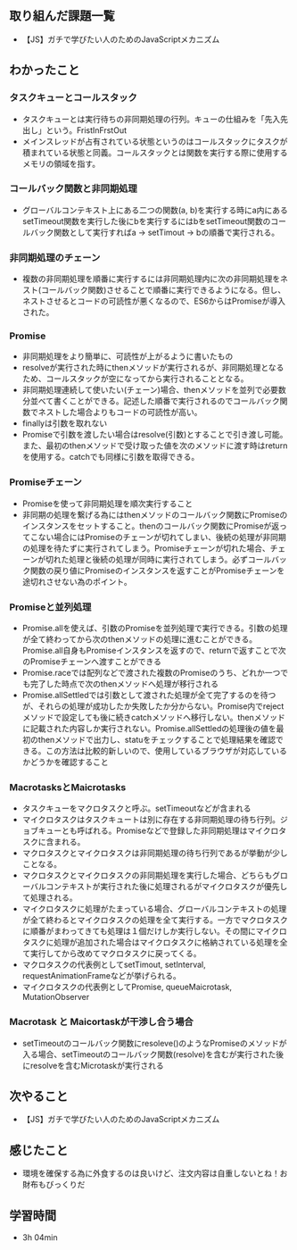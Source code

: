 ## 取り組んだ課題一覧
- 【JS】ガチで学びたい人のためのJavaScriptメカニズム
## わかったこと
### タスクキューとコールスタック
- タスクキューとは実行待ちの非同期処理の行列。キューの仕組みを「先入先出し」という。FristInFrstOut
- メインスレッドが占有されている状態というのはコールスタックにタスクが積まれている状態と同義。コールスタックとは関数を実行する際に使用するメモリの領域を指す。
### コールバック関数と非同期処理
- グローバルコンテキスト上にある二つの関数(a, b)を実行する時にa内にあるsetTimeout関数を実行した後にbを実行するにはbをsetTimeout関数のコールバック関数として実行すればa → setTimout → bの順番で実行される。
### 非同期処理のチェーン
- 複数の非同期処理を順番に実行するには非同期処理内に次の非同期処理をネスト(コールバック関数)させることで順番に実行できるようになる。但し、ネストさせるとコードの可読性が悪くなるので、ES6からはPromiseが導入された。
### Promise
- 非同期処理をより簡単に、可読性が上がるように書いたもの
- resolveが実行された時にthenメソッドが実行されるが、非同期処理となるため、コールスタックが空になってから実行されることとなる。
- 非同期処理連続して使いたい(チェーン)場合、thenメソッドを並列で必要数分並べて書くことができる。記述した順番で実行されるのでコールバック関数でネストした場合よりもコードの可読性が高い。
- finallyは引数を取れない
- Promiseで引数を渡したい場合はresolve(引数)とすることで引き渡し可能。また、最初のthenメソッドで受け取った値を次のメソッドに渡す時はreturnを使用する。catchでも同様に引数を取得できる。
### Promiseチェーン
- Promiseを使って非同期処理を順次実行すること
- 非同期の処理を繋げる為にはthenメソッドのコールバック関数にPromiseのインスタンスをセットすること。thenのコールバック関数にPromiseが返ってこない場合にはPromiseのチェーンが切れてしまい、後続の処理が非同期の処理を待たずに実行されてしまう。Promiseチェーンが切れた場合、チェーンが切れた処理と後続の処理が同時に実行されてしまう。必ずコールバック関数の戻り値にPromiseのインスタンスを返すことがPromiseチェーンを途切れさせない為のポイント。
### Promiseと並列処理
- Promise.allを使えば、引数のPromiseを並列処理で実行できる。引数の処理が全て終わってから次のthenメソッドの処理に進むことができる。Promise.all自身もPromiseインスタンスを返すので、returnで返すことで次のPromiseチェーンへ渡すことができる
- Promise.raceでは配列などで渡された複数のPromiseのうち、どれか一つでも完了した時点で次のthenメソッドへ処理が移行される
- Promise.allSettledでは引数として渡された処理が全て完了するのを待つが、それらの処理が成功したか失敗したか分からない。Promise内でrejectメソッドで設定しても後に続きcatchメソッドへ移行しない。thenメソッドに記載された内容しか実行されない。Promise.allSettledの処理後の値を最初のthenメソッドで出力し、statuをチェックすることで処理結果を確認できる。この方法は比較的新しいので、使用しているブラウザが対応しているかどうかを確認すること
### MacrotasksとMaicrotasks
- タスクキューをマクロタスクと呼ぶ。setTimeoutなどが含まれる
- マイクロタスクはタスクキュートは別に存在する非同期処理の待ち行列。ジョブキューとも呼ばれる。Promiseなどで登録した非同期処理はマイクロタスクに含まれる。
- マクロタスクとマイクロタスクは非同期処理の待ち行列であるが挙動が少しことなる。
- マクロタスクとマイクロタスクの非同期処理を実行した場合、どちらもグローバルコンテキストが実行された後に処理されるがマイクロタスクが優先して処理される。
- マイクロタスクに処理がたまっている場合、グローバルコンテキストの処理が全て終わるとマイクロタスクの処理を全て実行する。一方でマクロタスクに順番がまわってきても処理は１個だけしか実行しない。その間にマイクロタスクに処理が追加された場合はマイクロタスクに格納されている処理を全て実行してから改めてマクロタスクに戻ってくる。
- マクロタスクの代表例としてsetTimout, setInterval, requestAnimationFrameなどが挙げられる。
- マイクロタスクの代表例としてPromise, queueMaicrotask, MutationObserver 
### Macrotask と Maicortaskが干渉し合う場合
- setTimeoutのコールバック関数にresoleve()のようなPromiseのメソッドが入る場合、setTimeoutのコールバック関数(resolve)を含むが実行された後にresolveを含むMicrotaskが実行される
## 次やること
- 【JS】ガチで学びたい人のためのJavaScriptメカニズム
## 感じたこと
- 環境を確保する為に外食するのは良いけど、注文内容は自重しないとね！お財布もびっくりだ
## 学習時間
- 3h 04min